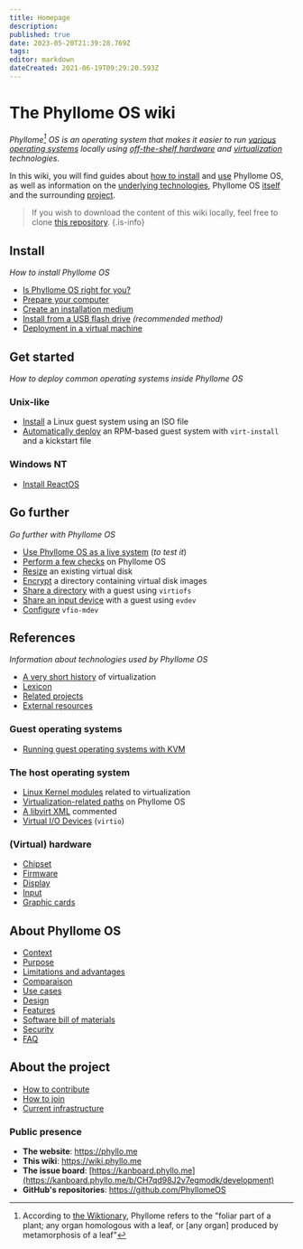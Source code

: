 ```yaml
---
title: Homepage
description: 
published: true
date: 2023-05-20T21:39:28.769Z
tags: 
editor: markdown
dateCreated: 2021-06-19T09:29:20.593Z
---
```


# The Phyllome OS wiki

*Phyllome[^1] OS is an operating system that makes it easier to run [various operating systems](#go-further) locally using [off-the-shelf hardware](/deploy/prepare) and [virtualization](/virt/lexicon#virtualization) technologies.*

In this wiki, you will find guides about [how to install](#install) and [use](#get-started) Phyllome OS, as well as information on the [underlying technologies](#references), Phyllome OS [itself](#about-phyllome-os) and the surrounding [project](#about-the-project).

[^1]: According to [the Wiktionary](https://en.wiktionary.org/wiki/phyllome), Phyllome refers to the "foliar part of a plant; any organ homologous with a leaf, or [any organ] produced by metamorphosis of a leaf"

> If you wish to download the content of this wiki locally, feel free to clone [this repository](https://github.com/PhyllomeOS/wiki).
{.is-info}

## Install

*How to install Phyllome OS*

- [Is Phyllome OS right for you?](/deploy/rightforyou)
- [Prepare your computer](/deploy/prepare)
- [Create an installation medium](/deploy/medium)
- [Install from a USB flash drive](/deploy/install) *(recommended method)*
- [Deployment in a virtual machine](/deploy/vm)

## Get started

*How to deploy common operating systems inside Phyllome OS*

### Unix-like
	
- [Install](/gofurther/install-guest) a Linux guest system using an ISO file
- [Automatically deploy](/gofurther/virt-install) an RPM-based guest system with `virt-install` and a kickstart file

### Windows NT

- [Install ReactOS](/gofurther/reactos)

## Go further

*Go further with Phyllome OS*

- [Use Phyllome OS as a live system](/gofurther/live) (*to test it*)
- [Perform a few checks](/gofurther/checks) on Phyllome OS
- [Resize](/gofurther/resize) an existing virtual disk
- [Encrypt](/gofurther/encrypt) a directory containing virtual disk images
- [Share a directory](/gofurther/virtiofs) with a guest using `virtiofs`
- [Share an input device](/gofurther/evdev) with a guest using `evdev`
- [Configure](/gofurther/vfio-mdev) `vfio-mdev`

## References

*Information about technologies used by Phyllome OS*

- [A very short history](/virt/history) of virtualization
- [Lexicon](/virt/lexicon)
- [Related projects](/virt/projects)
- [External resources](/virt/resources)

### Guest operating systems

- [Running guest operating systems with KVM](/virt/guest.md)

### The host operating system

- [Linux Kernel modules](/virt/host/modules) related to virtualization
- [Virtualization-related paths](/virt/host/paths) on Phyllome OS
- [A libvirt XML](/virt/host/xml) commented
- [Virtual I/O Devices](/virt/vm/virtio) (`virtio`)

### (Virtual) hardware

- [Chipset](/virt/vm/chipset)
- [Firmware](/virt/vm/firmware)
- [Display](/virt/vm/display)
- [Input](/virt/vm/input)
- [Graphic cards](/virt/vm/graphic-card)

## About Phyllome OS

- [Context](/phyllomeos/context)
- [Purpose](/phyllomeos/purpose)
- [Limitations and advantages](/phyllomeos/cons-and-pros)
- [Comparaison](/phyllomeos/comparaison)
- [Use cases](/phyllomeos/use-cases)
- [Design](/phyllomeos/design)
- [Features](/phyllomeos/features)
- [Software bill of materials](/phyllomeos/sbom)
- [Security](/phyllomeos/security)
- [FAQ](/phyllomeos/faq)

## About the project

- [How to contribute](/project/contribute)
- [How to join](/project/join)
- [Current infrastructure](/project/infrastructure)

### Public presence

- **The website**: https://phyllo.me
- **This wiki**: https://wiki.phyllo.me
- **The issue board**: [https://kanboard.phyllo.me](https://kanboard.phyllo.me/b/CH7qd98J2v7egmodk/development)
- **GitHub's repositories**: https://github.com/PhyllomeOS


